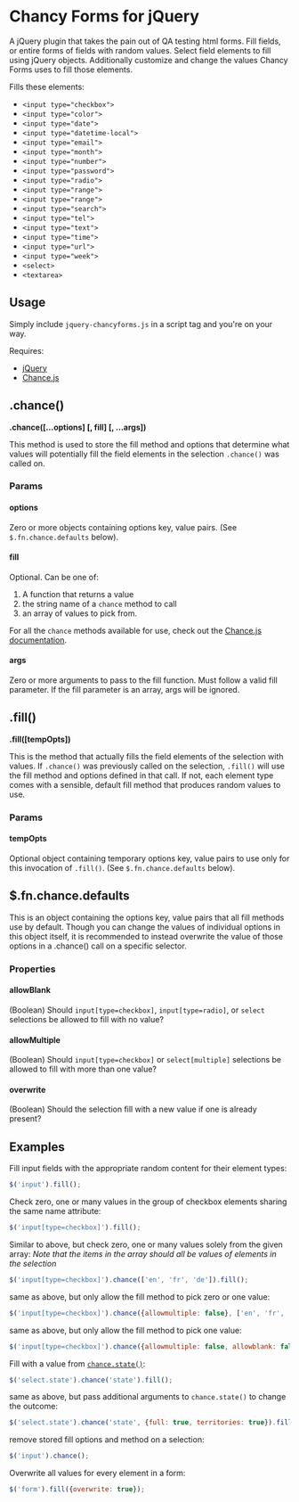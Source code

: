 # Chancy Forms for jQuery

A jQuery plugin that takes the pain out of QA testing html forms. Fill fields, or entire forms of fields with random values.
Select field elements to fill using jQuery objects. Additionally customize and change the values Chancy Forms uses to fill those elements.

Fills these elements:
* `<input type="checkbox">`
* `<input type="color">`
* `<input type="date">`
* `<input type="datetime-local">`
* `<input type="email">`
* `<input type="month">`
* `<input type="number">`
* `<input type="password">`
* `<input type="radio">`
* `<input type="range">`
* `<input type="range">`
* `<input type="search">`
* `<input type="tel">`
* `<input type="text">`
* `<input type="time">`
* `<input type="url">`
* `<input type="week">`
* `<select>`
* `<textarea>`

## Usage

Simply include `jquery-chancyforms.js` in a script tag and you're on your way.

Requires:
* [jQuery](http://jquery.com/)
* [Chance.js](http://chancejs.com/)

## .chance()

__.chance([&#8230;options] [, fill] [, &#8230;args])__

This method is used to store the fill method and options that determine what values will potentially fill the field elements in the selection `.chance()` was called on.

### Params

#### options

Zero or more objects containing options key, value pairs. (See `$.fn.chance.defaults` below).

#### fill

Optional. Can be one of:

1. A function that returns a value
2. the string name of a `chance` method to call
3. an array of values to pick from.

For all the `chance` methods available for use, check out the [Chance.js documentation](http://chancejs.com/#basics).

#### args

Zero or more arguments to pass to the fill function. Must follow a valid fill parameter. If the fill parameter is an array, args will be ignored.

## .fill()

__.fill([tempOpts])__

This is the method that actually fills the field elements of the selection with values. If `.chance()` was previously called on the selection, `.fill()` will use the fill method and options defined in that call. If not, each element type comes with a sensible, default fill method that produces random values to use.

### Params

#### tempOpts

Optional object containing temporary options key, value pairs to use only for this invocation of `.fill()`. (See `$.fn.chance.defaults` below).

## $.fn.chance.defaults

This is an object containing the options key, value pairs that all fill methods use by default.
Though you can change the values of individual options in this object itself, it is recommended to instead overwrite the value of those options in a .chance() call on a specific selector.

### Properties

#### allowBlank

(Boolean) Should `input[type=checkbox]`, `input[type=radio]`, or `select` selections be allowed to fill with no value?

#### allowMultiple

(Boolean) Should `input[type=checkbox]` or `select[multiple]` selections be allowed to fill with more than one value?

#### overwrite

(Boolean) Should the selection fill with a new value if one is already present?

## Examples

Fill input fields with the appropriate random content for their element types:

~~~js
$('input').fill();
~~~

Check zero, one or many values in the group of checkbox elements sharing the same name attribute:

~~~js
$('input[type=checkbox]').fill();
~~~

Similar to above, but check zero, one or many values solely from the given array:
_Note that the items in the array should all be values of elements in the selection_

~~~js
$('input[type=checkbox]').chance(['en', 'fr', 'de']).fill();
~~~

same as above, but only allow the fill method to pick zero or one value:

~~~js
$('input[type=checkbox]').chance({allowmultiple: false}, ['en', 'fr', 'de']).fill();
~~~

same as above, but only allow the fill method to pick one value:

~~~js
$('input[type=checkbox]').chance({allowmultiple: false, allowblank: false}, ['en', 'fr', 'de']).fill();
~~~

Fill with a value from [`chance.state()`](http://chancejs.com/#state):

~~~js
$('select.state').chance('state').fill();
~~~

same as above, but pass additional arguments to `chance.state()` to change the outcome:

~~~js
$('select.state').chance('state', {full: true, territories: true}).fill();
~~~

remove stored fill options and method on a selection:

~~~js
$('input').chance();
~~~

Overwrite all values for every element in a form:

~~~js
$('form').fill({overwrite: true});
~~~
